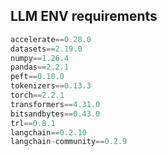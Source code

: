 ## LLM ENV requirements
```python
accelerate==0.28.0
datasets==2.19.0
numpy==1.26.4
pandas==2.2.1
peft==0.10.0
tokenizers==0.13.3
torch==2.2.1
transformers==4.31.0
bitsandbytes==0.43.0
trl==0.8.1
langchain==0.2.10
langchain-community==0.2.9
```
